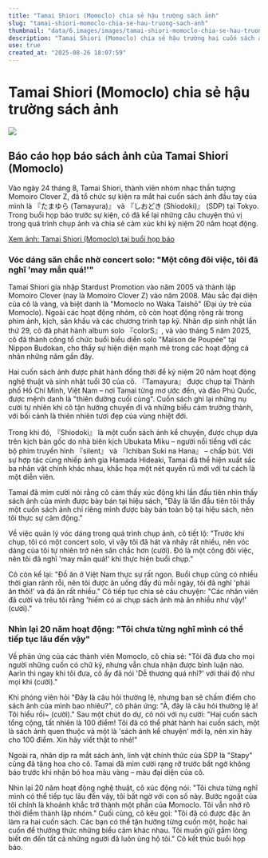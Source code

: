 ```yaml
---
title: "Tamai Shiori (Momoclo) chia sẻ hậu trường sách ảnh"
slug: "tamai-shiori-momoclo-chia-se-hau-truong-sach-anh"
thumbnail: "data/6.images/images/tamai-shiori-momoclo-chia-se-hau-truong-sach-anh.webp"
description: "Tamai Shiori (Momoclo) chia sẻ hậu trường hai cuốn sách ảnh đầu tay, tiết lộ kỷ niệm chụp tại Việt Nam và cảm xúc 20 năm hoạt động nghệ thuật."
use: true
created_at: "2025-08-26 18:07:59"
---
```


# Tamai Shiori (Momoclo) chia sẻ hậu trường sách ảnh

![](/images/20250826-00010024-realsound-000-1-view.webp)

## Báo cáo họp báo sách ảnh của Tamai Shiori (Momoclo)

Vào ngày 24 tháng 8, Tamai Shiori, thành viên nhóm nhạc thần tượng Momoiro Clover Z, đã tổ chức sự kiện ra mắt hai cuốn sách ảnh đầu tay của mình là 『たまゆら (Tamayura)』 và 『しおどき (Shiodoki)』 (SDP) tại Tokyo. Trong buổi họp báo trước sự kiện, cô đã kể lại những câu chuyện thú vị trong quá trình chụp ảnh và chia sẻ cảm xúc khi kỷ niệm 20 năm hoạt động.

[Xem ảnh: Tamai Shiori (Momoclo) tại buổi họp báo](https://realsound.jp/book/2025/08/post-2133637.html/photo/20250824-tamai-01)

### Vóc dáng săn chắc nhờ concert solo: "Một công đôi việc, tôi đã nghĩ 'may mắn quá!'"

Tamai Shiori gia nhập Stardust Promotion vào năm 2005 và thành lập Momoiro Clover (nay là Momoiro Clover Z) vào năm 2008. Màu sắc đại diện của cô là vàng, và biệt danh là "Momoclo no Waka Taishō" (Đại úy trẻ của Momoclo). Ngoài các hoạt động nhóm, cô còn hoạt động rộng rãi trong phim ảnh, kịch, sân khấu và các chương trình tạp kỹ. Nhân dịp sinh nhật lần thứ 29, cô đã phát hành album solo 『colorS』, và vào tháng 5 năm 2025, cô đã thành công tổ chức buổi biểu diễn solo "Maison de Poupée" tại Nippon Budokan, cho thấy sự hiện diện mạnh mẽ trong các hoạt động cá nhân những năm gần đây.

Hai cuốn sách ảnh được phát hành đồng thời để kỷ niệm 20 năm hoạt động nghệ thuật và sinh nhật tuổi 30 của cô. 『Tamayura』 được chụp tại Thành phố Hồ Chí Minh, Việt Nam – nơi Tamai từng mơ ước đến, và đảo Phú Quốc, được mệnh danh là "thiên đường cuối cùng". Cuốn sách ghi lại những nụ cười tự nhiên khi cô tận hưởng chuyến đi và những biểu cảm trưởng thành, với bối cảnh là thiên nhiên tươi đẹp của vùng nhiệt đới.

Trong khi đó, 『Shiodoki』 là một cuốn sách ảnh kể chuyện, được chụp dựa trên kịch bản gốc do nhà biên kịch Ubukata Miku – người nổi tiếng với các bộ phim truyền hình 『silent』 và 『Ichiban Suki na Hana』 – chấp bút. Với sự hợp tác cùng nhiếp ảnh gia Hamada Hideaki, Tamai đã thể hiện xuất sắc ba nhân vật chính khác nhau, khắc họa một nét quyến rũ mới với tư cách là một diễn viên.

Tamai đã mỉm cười nói rằng cô cảm thấy xúc động khi lần đầu tiên nhìn thấy sách ảnh của mình được bày bán tại hiệu sách, "Đây là lần đầu tiên tôi thấy một cuốn sách ảnh chỉ riêng mình được bày bán toàn bộ tại hiệu sách, nên tôi thực sự cảm động."

Về việc quản lý vóc dáng trong quá trình chụp ảnh, cô tiết lộ: "Trước khi chụp, tôi có một concert solo, vì vậy tôi đã hát và nhảy rất nhiều, nên vóc dáng của tôi tự nhiên trở nên săn chắc hơn (cười). Đó là một công đôi việc, nên tôi đã nghĩ 'may mắn quá!' khi thực hiện buổi chụp."

Cô còn kể lại: "Đồ ăn ở Việt Nam thực sự rất ngon. Buổi chụp cũng có nhiều thời gian rảnh rỗi, nên tôi được ăn uống đầy đủ mỗi ngày, tôi đã nghĩ 'phải ăn thôi!' và đã ăn rất nhiều." Cô tiếp tục chia sẻ câu chuyện: "Các nhân viên đã cười và trêu tôi rằng 'hiếm có ai chụp sách ảnh mà ăn nhiều như vậy!' (cười)."

### Nhìn lại 20 năm hoạt động: "Tôi chưa từng nghĩ mình có thể tiếp tục lâu đến vậy"

Về phản ứng của các thành viên Momoclo, cô chia sẻ: "Tôi đã đưa cho mọi người những cuốn có chữ ký, nhưng vẫn chưa nhận được bình luận nào. Aarìn thì ngay khi tôi đưa, cô ấy đã nói 'Dễ thương quá nhỉ?' với thái độ như mọi khi (cười)."

Khi phóng viên hỏi "Đây là câu hỏi thường lệ, nhưng bạn sẽ chấm điểm cho sách ảnh của mình bao nhiêu?", cô phản ứng: "À, đây là câu hỏi thường lệ à! Tôi hiểu rồi~ (cười)." Sau một chút do dự, cô nói với nụ cười: "Hai cuốn sách tổng cộng, tất nhiên là 100 điểm! Tôi đã có thể phát hành hai cuốn sách, một là sách ảnh quen thuộc và một là 'sách ảnh kể chuyện' mới lạ, nên xin hãy cho 100 điểm. Xin hãy viết thật to nhé!"

Ngoài ra, nhân dịp ra mắt sách ảnh, linh vật chính thức của SDP là "Stapy" cũng đã tặng hoa cho cô. Tamai đã mỉm cười rạng rỡ trước bất ngờ không báo trước khi nhận bó hoa màu vàng – màu đại diện của cô.

Nhìn lại 20 năm hoạt động nghệ thuật, cô xúc động nói: "Tôi chưa từng nghĩ mình có thể tiếp tục lâu đến vậy, tôi bất ngờ với con số này. Bước ngoặt của tôi chính là khoảnh khắc trở thành một phần của Momoclo. Tôi vẫn nhớ rõ thời điểm thành lập nhóm." Cuối cùng, cô kêu gọi: "Tôi đã có được đặc ân làm ra hai cuốn sách. Các bạn có thể tận hưởng từng cuốn một, hoặc hai cuốn để thưởng thức những biểu cảm khác nhau. Tôi muốn gửi gắm lòng biết ơn đến tất cả những người đã luôn ủng hộ tôi." Cô kết thúc buổi họp báo.